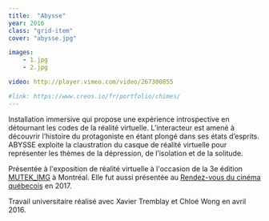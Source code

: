 ```yaml
---
title:  "Abysse"
year: 2016
class: "grid-item"
cover: "abysse.jpg"

images:
    - 1.jpg
    - 2.jpg

video: http://player.vimeo.com/video/267300855

#link: https://www.creos.io/fr/portfolio/chimes/
---
```



Installation immersive qui propose une expérience introspective en détournant les codes de la réalité virtuelle. L’interacteur est amené à découvrir l’histoire du protagoniste en étant plongé dans ses états d’esprits. ABYSSE exploite la claustration du casque de réalité virtuelle pour représenter les thèmes de la dépression, de l’isolation et de la solitude.

Présentée à l'exposition de réalité virtuelle à l'occasion de la 3e édition [MUTEK_IMG](http://www.mutek.org/) à Montréal. Elle fut aussi présentée au [Rendez-vous du cinéma québecois](https://rendez-vous.quebeccinema.ca/) en 2017.

Travail universitaire réalisé avec Xavier Tremblay et Chloé Wong en avril 2016.
	